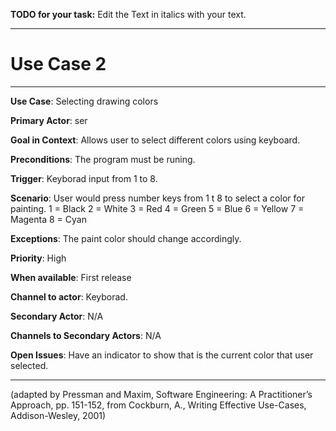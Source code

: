 **TODO for your task:** Edit the Text in italics with your text.

<hr>

# Use Case 2

<hr>

**Use Case**: Selecting drawing colors

**Primary Actor**: ser

**Goal in Context**: Allows user to select different colors using keyboard.

**Preconditions**: The program must be runing.

**Trigger**: Keyborad input from 1 to 8.
  
**Scenario**: User would press number keys from 1 t 8 to select a color for painting.
                1 = Black
                2 = White
                3 = Red
                4 = Green
                5 = Blue
                6 = Yellow
                7 = Magenta
                8 = Cyan
 
**Exceptions**: The paint color should change accordingly.

**Priority**: High

**When available**: First release

**Channel to actor**: Keyborad.

**Secondary Actor**: N/A

**Channels to Secondary Actors**: N/A

**Open Issues**: Have an indicator to show that is the current color that user selected.

<hr>



(adapted by Pressman and Maxim, Software Engineering: A Practitioner’s Approach, pp. 151-152, from Cockburn,
A., Writing Effective Use-Cases, Addison-Wesley, 2001)
